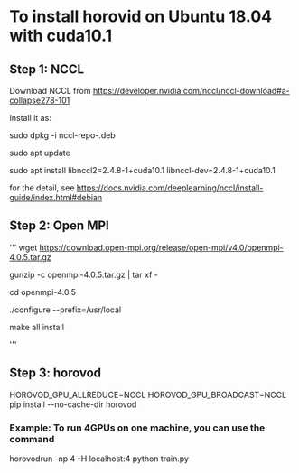 # To install horovid on Ubuntu 18.04 with cuda10.1

## Step 1: NCCL

Download NCCL from https://developer.nvidia.com/nccl/nccl-download#a-collapse278-101

Install it as:<P>
sudo dpkg -i nccl-repo-<version>.deb <P>
sudo apt update<P>
sudo apt install libnccl2=2.4.8-1+cuda10.1 libnccl-dev=2.4.8-1+cuda10.1

for the detail, see https://docs.nvidia.com/deeplearning/nccl/install-guide/index.html#debian

## Step 2: Open MPI
'''
wget https://download.open-mpi.org/release/open-mpi/v4.0/openmpi-4.0.5.tar.gz <P>
gunzip -c openmpi-4.0.5.tar.gz | tar xf -  <P>
cd openmpi-4.0.5 <P>
./configure --prefix=/usr/local <P>
make all install<P>
'''
## Step 3: horovod 

HOROVOD_GPU_ALLREDUCE=NCCL HOROVOD_GPU_BROADCAST=NCCL pip install --no-cache-dir horovod

### Example: To run 4GPUs on one machine, you can use the command 

horovodrun -np 4 -H localhost:4 python train.py
